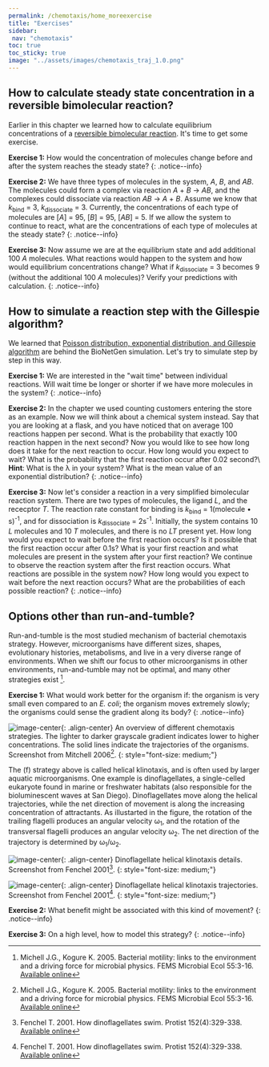 ```yaml
---
permalink: /chemotaxis/home_moreexercise
title: "Exercises"
sidebar:
 nav: "chemotaxis"
toc: true
toc_sticky: true
image: "../assets/images/chemotaxis_traj_1.0.png"
---
```


## How to calculate steady state concentration in a reversible bimolecular reaction?

Earlier in this chapter we learned how to calculate equilibrium concentrations of a [reversible bimolecular reaction](home_signal). It's time to get some exercise.

**Exercise 1:** How would the concentration of molecules change before and after the system reaches the steady state?
{: .notice--info}

**Exercise 2:** We have three types of molecules in the system, *A*, *B*, and *AB*. The molecules could form a complex via reaction *A* + *B* → *AB*, and the complexes could dissociate via reaction *AB* → *A* + *B*. Assume we know that *k*<sub>bind</sub> = 3, *k*<sub>dissociate</sub> = 3. Currently, the concentrations of each type of molecules are [*A*] = 95, [*B*] = 95, [*AB*] = 5. If we allow the system to continue to react, what are the concentrations of each type of molecules at the steady state?
{: .notice--info}

**Exercise 3:** Now assume we are at the equilibrium state and add additional 100 *A* molecules. What reactions would happen to the system and how would equilibrium concentrations change? What if *k*<sub>dissociate</sub> = 3 becomes 9 (without the additional 100 *A* molecules)? Verify your predictions with calculation.
{: .notice--info}

## How to simulate a reaction step with the Gillespie algorithm?

We learned that [Poisson distribution, exponential distribution, and Gillespie algorithm](home_signalpart2) are behind the BioNetGen simulation. Let's try to simulate step by step in this way.

**Exercise 1:** We are interested in the "wait time" between individual reactions. Will wait time be longer or shorter if we have more molecules in the system?
{: .notice--info}

**Exercise 2:** In the chapter we used counting customers entering the store as an example. Now we will think about a chemical system instead. Say that you are looking at a flask, and you have noticed that on average 100 reactions happen per second. What is the probability that exactly 100 reaction happen in the next second? Now you would like to see how long does it take for the next reaction to occur. How long would you expect to wait? What is the probability that the first reaction occur after 0.02 second?\\
 **Hint**: What is the λ in your system? What is the mean value of an exponential distribution?
{: .notice--info}

**Exercise 3:** Now let's consider a reaction in a very simplified bimolecular reaction system. There are two types of molecules, the ligand *L*, and the rececptor *T*. The reaction rate constant for binding is *k*<sub>bind</sub> = 1(molecule • s)<sup>-1</sup>, and for dissociation is *k*<sub>dissociate</sub> = 2s<sup>-1</sup>. Initially, the system contains 10 *L* molecules and 10 *T* molecules, and there is no *LT* present yet. How long would you expect to wait before the first reaction occurs? Is it possible that the first reaction occur after 0.1s? What is your first reaction and what molecules are present in the system after your first reaction? We continue to observe the reaction system after the first reaction occurs. What reactions are possible in the system now? How long would you expect to wait before the next reaction occurs? What are the probabilities of each possible reaction?
{: .notice--info}

## Options other than run-and-tumble?

Run-and-tumble is the most studied mechanism of bacterial chemotaxis strategy. However, microorganisms have different sizes, shapes, evolutionary histories, metabolisms, and live in a very diverse range of environments. When we shift our focus to other microorganisms in other environments, run-and-tumble may not be optimal, and many other strategies exist [^Mitchell2006].

**Exercise 1:** What would work better for the organism if: the organism is very small even compared to an *E. coli*; the organism moves extremely slowly; the organisms could sense the gradient along its body?
{: .notice--info}

![image-center](../assets/images/chemotaxis_exercise_moremodel.png){: .align-center}
An overview of different chemotaxis strategies. The lighter to darker grayscale gradient indicates lower to higher concentrations. The solid lines indicate the trajectories of the organisms. Screenshot from Mitchell 2006[^Mitchell2006].
{: style="font-size: medium;"}

The (f) strategy above is called helical klinotaxis, and is often used by larger aquatic microorganisms. One example is dinoflagellates, a single-celled eukaryote found in marine or freshwater habitats (also responsible for the bioluminescent waves at San Diego). Dinoflagellates move along the helical trajectories, while the net direction of movement is along the increasing concentration of attractants. As illustarted in the figure, the rotation of the trailing flagelli produces an angular velocity ω<sub>1</sub>, and the rotation of the transversal flagelli produces an angular velocity ω<sub>2</sub>. The net direction of the trajectory is determined by ω<sub>1</sub>/ω<sub>2</sub>.

![image-center](../assets/images/chemotaxis_exercise_helicalzoom.png){: .align-center}
Dinoflagellate helical klinotaxis details. Screenshot from Fenchel 2001[^Fenchel2001].
{: style="font-size: medium;"}

![image-center](../assets/images/chemotaxis_exercise_helicaltraj.png){: .align-center}
Dinoflagellate helical klinotaxis trajectories. Screenshot from Fenchel 2001[^Fenchel2001].
{: style="font-size: medium;"}

**Exercise 2:** What benefit might be associated with this kind of movement?
{: .notice--info}

**Exercise 3:** On a high level, how to model this strategy?
{: .notice--info}

[^Mitchell2006]: Michell J.G., Kogure K. 2005. Bacterial motility: links to the environment and a driving force for microbial physics. FEMS Microbial Ecol 55:3-16. [Available online](https://academic.oup.com/femsec/article/55/1/3/554107)

[^Fenchel2001]: Fenchel T. 2001. How dinoflagellates swim. Protist 152(4):329-338. [Available online](https://www.sciencedirect.com/science/article/pii/S1434461004700711)
